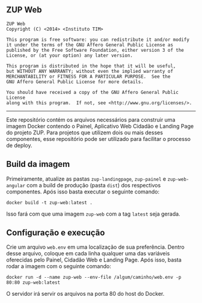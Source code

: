 ## ZUP Web

    ZUP Web
    Copyright (C) <2014> <Instituto TIM>

    This program is free software: you can redistribute it and/or modify
    it under the terms of the GNU Affero General Public License as
    published by the Free Software Foundation, either version 3 of the
    License, or (at your option) any later version.

    This program is distributed in the hope that it will be useful,
    but WITHOUT ANY WARRANTY; without even the implied warranty of
    MERCHANTABILITY or FITNESS FOR A PARTICULAR PURPOSE.  See the
    GNU Affero General Public License for more details.

    You should have received a copy of the GNU Affero General Public License
    along with this program.  If not, see <http://www.gnu.org/licenses/>.
    
--- 

Este repositório contém os arquivos necessários para construir uma imagem Docker contendo o Painel, Aplicativo Web 
Cidadão e Landing Page do projeto ZUP. Para projetos que utilizem dois ou mais desses componentes, esse repositório pode
ser utilizado para facilitar o processo de deploy.

## Build da imagem

Primeiramente, atualize as pastas `zup-landingpage`, `zup-painel` e `zup-web-angular` com a build de produção (pasta `dist`)
dos respectivos componentes. Após isso basta executar o seguinte comando:

```
docker build -t zup-web:latest .
```

Isso fará com que uma imagem `zup-web` com a tag `latest` seja gerada.


## Configuração e execução

Crie um arquivo `web.env` em uma localização de sua preferência. Dentro desse arquivo, coloque em cada linha qualquer uma das
variáveis oferecidas pelo Painel, Cidadão Web e Landing Page. Após isso, basta rodar a imagem com o seguinte comando:

```
docker run -d --name zup-web --env-file /algum/caminho/web.env -p 80:80 zup-web:latest
```

O servidor irá servir os arquivos na porta 80 do host do Docker.
